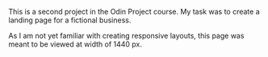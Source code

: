 This is a second project in the Odin Project course.
My task was to create a landing page for a fictional business.

As I am not yet familiar with creating responsive layouts, this page was meant to be viewed at width of 1440 px.